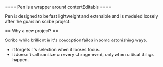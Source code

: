 ==== Pen is a wrapper around contentEditable ====

Pen is designed to be fast lightweight and extensible and is modeled loosely after the guardian scribe project.

== Why a new project? ==

Scribe while brillient in it's conception failes in some astonishing ways.

- it forgets it's selection when it looses focus.
- it doesn't call sanitize on every change event, only when critical things happen.
